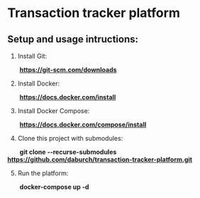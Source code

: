 # Transaction tracker platform

## Setup and usage intructions:

1. Install Git:

&nbsp;&nbsp;&nbsp;&nbsp;&nbsp;&nbsp;  __https://git-scm.com/downloads__


2. Install Docker:

&nbsp;&nbsp;&nbsp;&nbsp;&nbsp;&nbsp;  __https://docs.docker.com/install__


3. Install Docker Compose:

&nbsp;&nbsp;&nbsp;&nbsp;&nbsp;&nbsp;  __https://docs.docker.com/compose/install__


4. Clone this project with submodules:

&nbsp;&nbsp;&nbsp;&nbsp;&nbsp;&nbsp;  __git clone --recurse-submodules https://github.com/daburch/transaction-tracker-platform.git__


5. Run the platform:

&nbsp;&nbsp;&nbsp;&nbsp;&nbsp;&nbsp;  __docker-compose up -d__
